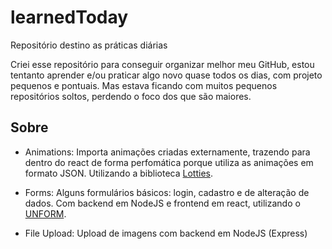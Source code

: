# learnedToday
Repositório destino as práticas diárias


Criei esse repositório para conseguir organizar melhor meu GitHub, 
estou tentanto aprender e/ou praticar algo novo quase todos os dias, 
com projeto pequenos e pontuais. Mas estava ficando com muitos 
pequenos repositórios soltos, perdendo o foco dos que são maiores. 


## Sobre

* Animations: 
Importa animações criadas externamente, trazendo para dentro do react de forma 
perfomática porque utiliza as animações em formato JSON. Utilizando a biblioteca 
[Lotties](https://github.com/airbnb/lottie).

* Forms: 
Alguns formulários básicos: login, cadastro e de alteração de dados. Com backend em NodeJS e frontend em react, utilizando o [UNFORM](https://github.com/Rocketseat/unform).

* File Upload: 
Upload de imagens com backend em NodeJS (Express)
